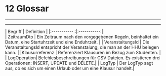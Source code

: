 # 12 Glossar

---
---

| Begriff | Definition |
|:----------- :|:-----------:|    
| ZeitraumDto | Ein Zeitraum nach den vorgegebenen Regeln, beinhaltet ein Datum, eine Startuhrzeit und eine Enduhrzeit. |
| VeranstaltungsId | Die VeranstaltungsId entspricht der Veranstalung, die man an der HHU belegen kann. |
|Klausurreferenz | Referenziert Klausuren im Bezug zum Studenten. |
| LogOperation| Befehlesbeschreibungen für CSV Dateien. Es existieren drei Operationen: INSERT, UPDATE und DELETE.|
| LogTyp | Der LogTyp sagt aus, ob es sich um einen Urlaub oder um eine Klausur handelt.|
